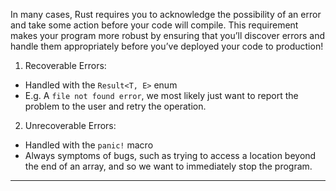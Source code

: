  In many cases, 
 Rust requires you to acknowledge the possibility of an error 
 and take some action before your code will compile.
 This requirement makes your program more robust by ensuring 
 that you’ll discover errors and handle them appropriately 
 before you’ve deployed your code to production!

1. Recoverable Errors:
- Handled with the `Result<T, E>` enum
- E.g. A `file not found error`, 
we most likely just want to report the problem to the user 
and retry the operation.

2. Unrecoverable Errors:
- Handled with the `panic!` macro
- Always symptoms of bugs, 
such as trying to access a location beyond the end of an array, 
and so we want to immediately stop the program.
_______________________________________________________________________________
